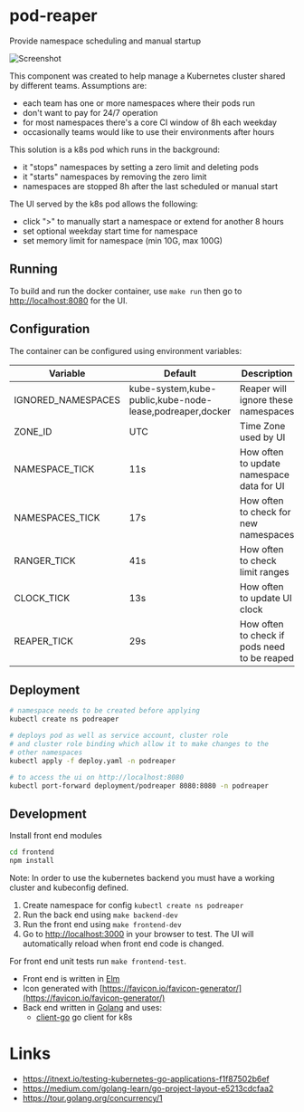 # pod-reaper

Provide namespace scheduling and manual startup

![Screenshot](ScreenShot.png)

This component was created to help manage a Kubernetes
cluster shared by different teams. Assumptions are:

- each team has one or more namespaces where their pods run
- don't want to pay for 24/7 operation
- for most namespaces there's a core CI window of 8h each weekday
- occasionally teams would like to use their environments after hours

This solution is a k8s pod which runs in the background:

- it "stops" namespaces by setting a zero limit and deleting pods
- it "starts" namespaces by removing the zero limit
- namespaces are stopped 8h after the last scheduled or manual start

The UI served by the k8s pod allows the following:

- click ">" to manually start a namespace or extend for another 8 hours
- set optional weekday start time for namespace
- set memory limit for namespace (min 10G, max 100G)

## Running

To build and run the docker container, use `make run` then go to
[http://localhost:8080](http://localhost:8080) for the UI.

## Configuration

The container can be configured using environment variables:

| Variable           | Default                                                  | Description                                  |
| ------------------ | -------------------------------------------------------- | -------------------------------------------- |
| IGNORED_NAMESPACES | kube-system,kube-public,kube-node-lease,podreaper,docker | Reaper will ignore these namespaces          |
| ZONE_ID            | UTC                                                      | Time Zone used by UI                         |
| NAMESPACE_TICK     | 11s                                                      | How often to update namespace data for UI    |
| NAMESPACES_TICK    | 17s                                                      | How often to check for new namespaces        |
| RANGER_TICK        | 41s                                                      | How often to check limit ranges              |
| CLOCK_TICK         | 13s                                                      | How often to update UI clock                 |
| REAPER_TICK        | 29s                                                      | How often to check if pods need to be reaped |

## Deployment

```bash
# namespace needs to be created before applying
kubectl create ns podreaper

# deploys pod as well as service account, cluster role
# and cluster role binding which allow it to make changes to the
# other namespaces
kubectl apply -f deploy.yaml -n podreaper

# to access the ui on http://localhost:8080
kubectl port-forward deployment/podreaper 8080:8080 -n podreaper
```

## Development

Install front end modules

```bash
cd frontend
npm install
```

Note: In order to use the kubernetes backend you must have a working cluster
and kubeconfig defined.

1. Create namespace for config `kubectl create ns podreaper`
2. Run the back end using `make backend-dev`
3. Run the front end using `make frontend-dev`
4. Go to [http://localhost:3000](http://localhost:3000) in your browser to
   test. The UI will automatically reload when front end code is changed.

For front end unit tests run `make frontend-test`.

- Front end is written in [Elm](https://elm-lang.org/)
- Icon generated with [https://favicon.io/favicon-generator/](https://favicon.io/favicon-generator/)
- Back end written in [Golang](https://golang.org/) and uses:
  - [client-go](https://github.com/kubernetes/client-go) go client for k8s

# Links

- https://itnext.io/testing-kubernetes-go-applications-f1f87502b6ef
- https://medium.com/golang-learn/go-project-layout-e5213cdcfaa2
- https://tour.golang.org/concurrency/1
